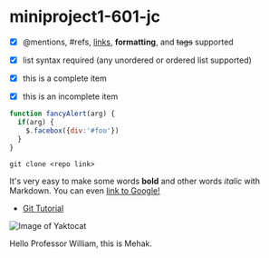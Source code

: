 # miniproject1-601-jc

- [x] @mentions, #refs, [links](), **formatting**, and <del>tags</del> supported
- [x] list syntax required (any unordered or ordered list supported)
- [x] this is a complete item
- [x] this is an incomplete item



```javascript
function fancyAlert(arg) {
  if(arg) {
    $.facebox({div:'#foo'})
  }
}
```

    git clone <repo link>



It's very easy to make some words **bold** and other words *italic* with Markdown. You can even [link to Google!](http://google.com)

* [Git Tutorial](/git.md)


![Image of Yaktocat](https://octodex.github.com/images/yaktocat.png)

Hello Professor William, this is Mehak.
